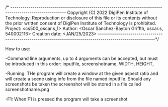 /* ---------------------------------------------------------------------------------------------------------
Copyright (C) 2022 DigiPen Institute of Technology.
Reproduction or disclosure of this file or its contents without the prior written
consent of DigiPen Institute of Technology is prohibited.
Project: <cs500_oscar.s_1>
Author: <Oscar Sanchez-Bayton Griffth, oscar.s, 540002116>
Creation date: <JAN/25/2023>
----------------------------------------------------------------------------------------------------------*/

How to use:

-Command line arguments, up to 4 arguments can be accepted, but must be introduced
	in this order: inputfile, screenshotname, WIDTH, HEIGHT,
	
-Running: THe program will create a window at the given aspect ratio and will create
	a scene using info from the file named inputfile. Should any screenshots be taken
	the screenshot will be stored in a file called screenshotname.png
	
-F1: When F1 is pressed the program will take a screenshot